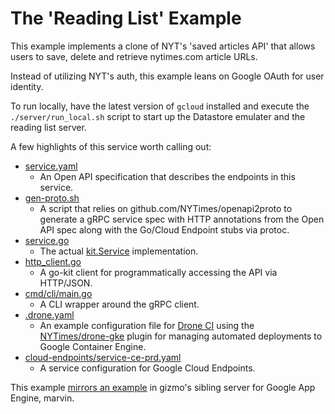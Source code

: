 # The 'Reading List' Example

This example implements a clone of NYT's 'saved articles API' that allows users to save, delete and retrieve nytimes.com article URLs.

Instead of utilizing NYT's auth, this example leans on Google OAuth for user identity.

To run locally, have the latest version of `gcloud` installed and execute the `./server/run_local.sh` script to start up the Datastore emulater and the reading list server.

A few highlights of this service worth calling out:

* [service.yaml](service.yaml)
  * An Open API specification that describes the endpoints in this service.
* [gen-proto.sh](gen-proto.sh)
  * A script that relies on github.com/NYTimes/openapi2proto to generate a gRPC service spec with HTTP annotations from the Open API spec along with the Go/Cloud Endpoint stubs via protoc.
* [service.go](service.go)
  * The actual [kit.Service](http://godoc.org/github.com/NYTimes/gizmo/server/kit#Service) implementation.
* [http_client.go](http_client.go)
  * A go-kit client for programmatically accessing the API via HTTP/JSON.
* [cmd/cli/main.go](cmd/cli/main.go)
  * A CLI wrapper around the gRPC client.
* [.drone.yaml](.drone.yaml)
  * An example configuration file for [Drone CI](http://readme.drone.io/) using the [NYTimes/drone-gke](https://github.com/nytimes/drone-gke) plugin for managing automated deployments to Google Container Engine.
* [cloud-endpoints/service-ce-prd.yaml](cloud-endpoints/service-ce-prd.yaml)
  * A service configuration for Google Cloud Endpoints. 

This example [mirrors an example](https://github.com/NYTimes/marvin/tree/master/examples/reading-list#the-reading-list-example) in gizmo's sibling server for Google App Engine, marvin.
